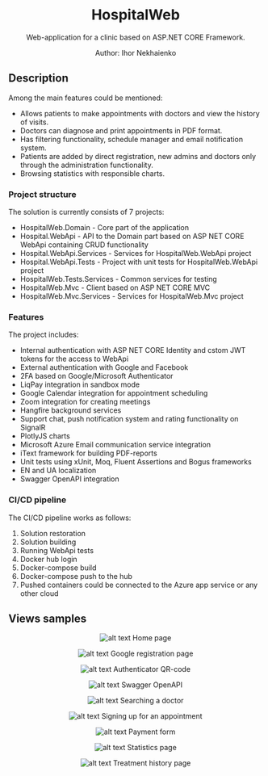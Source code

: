 <div align="center">  

# HospitalWeb

Web-application for a clinic based on ASP.NET CORE Framework.

Author: Ihor Nekhaienko

</div>  

## Description
Among the main features could be mentioned:
- Allows patients to make appointments with doctors and view the history of visits.
- Doctors can diagnose and print appointments in PDF format.
- Has filtering functionality, schedule manager and email notification system.
- Patients are added by direct registration, new admins and doctors only through the administration functionality.
- Browsing statistics with responsible charts.

### Project structure
The solution is currently consists of 7 projects:
- HospitalWeb.Domain - Core part of the application
- Hospital.WebApi - API to the Domain part based on ASP NET CORE WebApi containing CRUD functionality
- Hospital.WebApi.Services - Services for HospitalWeb.WebApi project
- Hospital.WebApi.Tests - Project with unit tests for HospitalWeb.WebApi project
- HospitalWeb.Tests.Services - Common services for testing
- HospitalWeb.Mvc - Client based on ASP NET CORE MVC 
- HospitalWeb.Mvc.Services - Services for HospitalWeb.Mvc project

### Features
The project includes:
- Internal authentication with ASP NET CORE Identity and cstom JWT tokens for the access to WebApi 
- External authentication with Google and Facebook
- 2FA based on Google/Microsoft Authenticator
- LiqPay integration in sandbox mode
- Google Calendar integration for appointment scheduling
- Zoom integration for creating meetings
- Hangfire background services
- Support chat, push notification system and rating functionality on SignalR
- PlotlyJS charts
- Microsoft Azure Email communication service integration 
- iText framework for building PDF-reports
- Unit tests using xUnit, Moq, Fluent Assertions and Bogus frameworks
- EN and UA localization
- Swagger OpenAPI integration

### CI/CD pipeline
The CI/CD pipeline works as follows:
1) Solution restoration
2) Solution building
3) Running WebApi tests
4) Docker hub login
5) Docker-compose build
6) Docker-compose push to the hub
7) Pushed containers could be connected to the Azure app service or any other cloud


## Views samples
<div align="center">  

![alt text](https://imgur.com/dYzd0Po)
Home page

![alt text](https://imgur.com/LIMTjCH)
Google registration page

![alt text](https://imgur.com/epn6vX2)
Authenticator QR-code

![alt text](https://imgur.com/9QaCPL8)
Swagger OpenAPI

![alt text](https://imgur.com/gSqGanH)
Searching a doctor

![alt text](https://imgur.com/GyePl6Y)
Signing up for an appointment

![alt text](https://imgur.com/zAML6aN)
Payment form

![alt text](https://imgur.com/gADQjPl)
Statistics page

![alt text](https://imgur.com/9YKjF4V)
Treatment history page

</div>  
